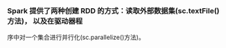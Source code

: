 

### Spark 提供了两种创建 RDD 的方式：读取外部数据集\(sc.textFile\(\)方法\)， 以及在驱动器程序中对一个集合进行并行化\(sc.parallelize\(\)方法\)。



